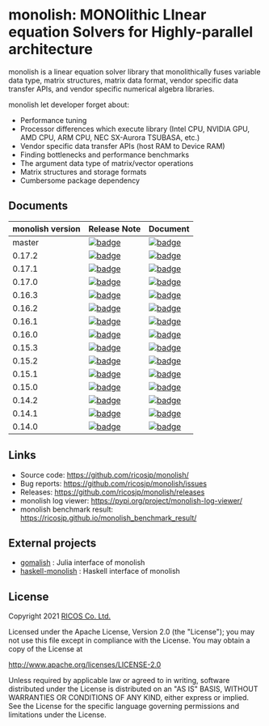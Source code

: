# monolish: MONOlithic LInear equation Solvers for Highly-parallel architecture

monolish is a linear equation solver library that monolithically fuses variable data type, matrix structures, matrix data format, vendor specific data transfer APIs, and vendor specific numerical algebra libraries.

monolish let developer forget about:

- Performance tuning
- Processor differences which execute library (Intel CPU, NVIDIA GPU, AMD CPU, ARM CPU, NEC SX-Aurora TSUBASA, etc.)
- Vendor specific data transfer APIs (host RAM to Device RAM)
- Finding bottlenecks and performance benchmarks
- The argument data type of matrix/vector operations
- Matrix structures and storage formats
- Cumbersome package dependency

Documents
----------

| monolish version | Release Note | Document |
|:-----------------|:-------------|:---------|
| master | [![badge](https://img.shields.io/badge/CHANGELOG-unreleased-yellow)](https://github.com/ricosjp/monolish/blob/master/CHANGELOG.md#unreleased) | [![badge](https://img.shields.io/badge/Document-master-blue)](https://ricosjp.github.io/monolish/master/) |
| 0.17.2 | [![badge](https://img.shields.io/badge/Release-0.17.2-green)](https://github.com/ricosjp/monolish/releases/tag/0.17.2) | [![badge](https://img.shields.io/badge/Document-0.17.2-blue)](https://ricosjp.github.io/monolish/0.17.2/) |
| 0.17.1 | [![badge](https://img.shields.io/badge/Release-0.17.1-green)](https://github.com/ricosjp/monolish/releases/tag/0.17.1) | [![badge](https://img.shields.io/badge/Document-0.17.1-blue)](https://ricosjp.github.io/monolish/0.17.1/) |
| 0.17.0 | [![badge](https://img.shields.io/badge/Release-0.17.0-green)](https://github.com/ricosjp/monolish/releases/tag/0.17.0) | [![badge](https://img.shields.io/badge/Document-0.17.0-blue)](https://ricosjp.github.io/monolish/0.17.0/) |
| 0.16.3 | [![badge](https://img.shields.io/badge/Release-0.16.3-green)](https://github.com/ricosjp/monolish/releases/tag/0.16.3) | [![badge](https://img.shields.io/badge/Document-0.16.3-blue)](https://ricosjp.github.io/monolish/0.16.3/) |
| 0.16.2 | [![badge](https://img.shields.io/badge/Release-0.16.2-green)](https://github.com/ricosjp/monolish/releases/tag/0.16.2) | [![badge](https://img.shields.io/badge/Document-0.16.2-blue)](https://ricosjp.github.io/monolish/0.16.2/) |
| 0.16.1 | [![badge](https://img.shields.io/badge/Release-0.16.1-green)](https://github.com/ricosjp/monolish/releases/tag/0.16.1) | [![badge](https://img.shields.io/badge/Document-0.16.1-blue)](https://ricosjp.github.io/monolish/0.16.1/) |
| 0.16.0 | [![badge](https://img.shields.io/badge/Release-0.16.0-green)](https://github.com/ricosjp/monolish/releases/tag/0.16.0) | [![badge](https://img.shields.io/badge/Document-0.16.0-blue)](https://ricosjp.github.io/monolish/0.16.0/) |
| 0.15.3 | [![badge](https://img.shields.io/badge/Release-0.15.3-green)](https://github.com/ricosjp/monolish/releases/tag/0.15.3) | [![badge](https://img.shields.io/badge/Document-0.15.3-blue)](https://ricosjp.github.io/monolish/0.15.3/) |
| 0.15.2 | [![badge](https://img.shields.io/badge/Release-0.15.2-green)](https://github.com/ricosjp/monolish/releases/tag/0.15.2) | [![badge](https://img.shields.io/badge/Document-0.15.2-blue)](https://ricosjp.github.io/monolish/0.15.2/) |
| 0.15.1 | [![badge](https://img.shields.io/badge/Release-0.15.1-green)](https://github.com/ricosjp/monolish/releases/tag/0.15.1) | [![badge](https://img.shields.io/badge/Document-0.15.1-blue)](https://ricosjp.github.io/monolish/0.15.1/) |
| 0.15.0 | [![badge](https://img.shields.io/badge/Release-0.15.0-green)](https://github.com/ricosjp/monolish/releases/tag/0.15.0) | [![badge](https://img.shields.io/badge/Document-0.15.0-blue)](https://ricosjp.github.io/monolish/0.15.0/) |
| 0.14.2 | [![badge](https://img.shields.io/badge/Release-0.14.2-green)](https://github.com/ricosjp/monolish/releases/tag/0.14.2) | [![badge](https://img.shields.io/badge/Document-0.14.2-blue)](https://ricosjp.github.io/monolish/0.14.2/) |
| 0.14.1 | [![badge](https://img.shields.io/badge/Release-0.14.1-green)](https://github.com/ricosjp/monolish/releases/tag/0.14.1) | [![badge](https://img.shields.io/badge/Document-0.14.1-blue)](https://ricosjp.github.io/monolish/0.14.1/) |
| 0.14.0 | [![badge](https://img.shields.io/badge/Release-0.14.0-green)](https://github.com/ricosjp/monolish/releases/tag/0.14.0) | [![badge](https://img.shields.io/badge/Document-0.14.0-blue)](https://ricosjp.github.io/monolish/0.14.0/) |

Links
-----

- Source code: <https://github.com/ricosjp/monolish/>
- Bug reports: <https://github.com/ricosjp/monolish/issues>
- Releases: <https://github.com/ricosjp/monolish/releases>
- monolish log viewer: <https://pypi.org/project/monolish-log-viewer/>
- monolish benchmark result: <https://ricosjp.github.io/monolish_benchmark_result/>

External projects
---

- [gomalish](https://github.com/AtelierArith/gomalish) : Julia interface of monolish
- [haskell-monolish](https://github.com/lotz84/haskell-monolish) : Haskell interface of monolish

License
--------

Copyright 2021 [RICOS Co. Ltd.](https://www.ricos.co.jp/)

Licensed under the Apache License, Version 2.0 (the "License");
you may not use this file except in compliance with the License.
You may obtain a copy of the License at

<http://www.apache.org/licenses/LICENSE-2.0>

Unless required by applicable law or agreed to in writing, software
distributed under the License is distributed on an "AS IS" BASIS,
WITHOUT WARRANTIES OR CONDITIONS OF ANY KIND, either express or implied.
See the License for the specific language governing permissions and
limitations under the License.
